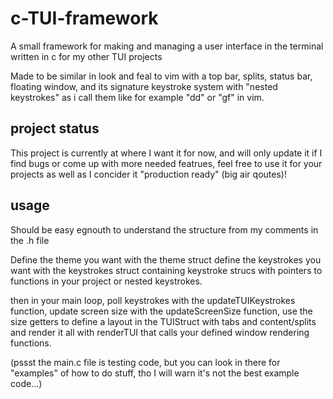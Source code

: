 # c-TUI-framework
A small framework for making and managing a user interface in the terminal written in c for my other TUI projects

Made to be similar in look and feal to vim with a top bar, splits, status bar, floating window, and its signature keystroke system with "nested keystrokes" as i call them like for example "dd" or "gf" in vim.

## project status
This project is currently at where I want it for now, and will only update it if I find bugs or come up with more needed featrues, feel free to use it for your projects as well as I concider it "production ready" (big air qoutes)!

## usage
Should be easy egnouth to understand the structure from my comments in the .h file

Define the theme you want with the theme struct
define the keystrokes you want with the keystrokes struct containing keystroke strucs with pointers to functions in your project or nested keystrokes.

then in your main loop, poll keystrokes with the updateTUIKeystrokes function, update screen size with the updateScreenSize function, use the size getters to define a layout in the TUIStruct with tabs and content/splits and render it all with renderTUI that calls your defined window rendering functions.

(pssst the main.c file is testing code, but you can look in there for "examples" of how to do stuff, tho I will warn it's not the best example code...)
